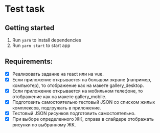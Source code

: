 # Test task

## Getting started

1. Run `yarn` to install dependencies
2. Run `yarn start` to start app

## Requirements:

- [x] Реализовать задание на react или на vue.
- [x] Если приложение открывается на большом экране (например, компьютер), то отображение как на макете gallery_desktop.
- [x] Если приложение открывается на мобильном телефоне, то отображение как на макете gallery_mobile.
- [x] Подготовить самостоятельно тестовый JSON со списком жилых комплексов, подгружать в приложение.
- [x] Тестовый JSON рисунков подготовить самостоятельно.
- [x] При выборе определенного ЖК, справа в слайдере отображать рисунки по выбранному ЖК.
